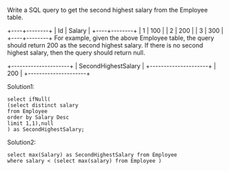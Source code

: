 Write a SQL query to get the second highest salary from the Employee table.

+----+--------+
| Id | Salary |
+----+--------+
| 1  | 100    |
| 2  | 200    |
| 3  | 300    |
+----+--------+
For example, given the above Employee table, the query should return 200 as the second highest salary. If there is no second highest salary, then the query should return null.

+---------------------+
| SecondHighestSalary |
+---------------------+
| 200                 |
+---------------------+

Solution1:
```
select ifNull(
(select distinct salary
from Employee 
order by Salary Desc
limit 1,1),null
) as SecondHighestSalary;

```
Solution2:
```
select max(Salary) as SecondHighestSalary from Employee 
where salary < (select max(salary) from Employee )
```
